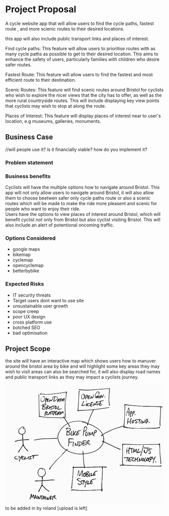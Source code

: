 # Project Proposal
A cycle website app that will allow users to find the cycle paths, fastest route , and more scienic routes to their desired locations.
 
this app will also include public transport links and places of interest.
<!---route with the lowest inclines--->

Find cycle paths:
This feature will allow users to prioritise routes with as many cycle paths as possible to get to their desired location. This aims to enhance the safety of users, particularly families with children who desire safer routes.

Fastest Route:
This feature will allow users to find the fastest and most efficient route to their destination. 

Scenic Routes:
This feature will find scenic routes around Bristol for cyclists who wish to explore the nicer views that the city has to offer, as well as the more rural countryside routes. This will include displaying key view points that cyclists may wish to stop at along the route.

Places of Interest: 
This feature will display places of interest near to user's location, e.g museums, galleries, monuments.
<!--- 
Lowest Inclanes:
this feature will allow users to find the routes with lowest incline to their destination
 -->


## Business Case
//will people use it? is it financially viable? how do you implement it? 

### Problem statement



### Business benefits
Cyclists will have the multiple options how to navigate around Bristol. 
This app will not only allow users to navigate around Bristol, it will also allow them to choose beetwen safer only cycle paths route or also a scenic routes which will be made to make the ride more pleasent and scenic for people who want to enjoy their ride.  
Users have the options to view places of interest around Bristol, which will benefit cyclist not only from Bristol but also cyclist visiting Bristol. 
This will also include an alert of potentional oncoming traffic. 



### Options Considered
- google maps
- bikemap
- cyclemap
- opencyclemap
- betterbybike

### Expected Risks
- IT security threats
- Target users dont want to use site
- unsustainable user growth
- scope creep
- poor UX design
- cross platform use 
- botched SEO
- bad optimisation 

## Project Scope
the site will have an interactive map which shows users how to manuver around the bristol area by bike and will highlight some key areas they may wish to visit areas can also be searched for, it will also display road names and public transport links as they may impact a cyclists journey.

![Insert your Context Diagram Here](images/context.png)
to be added in by roland [upload is left]